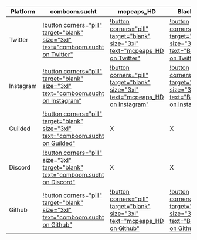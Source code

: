 | Platform | comboom.sucht | mcpeaps_HD | BlackDragon |
| -------- | ------------- | ---------- | ----------- |
|  Twitter | [!button corners="pill" target="blank" size="3xl" text="comboom.sucht on Twitter"](https://bit.ly/cbpstwitter) | [!button corners="pill" target="blank" size="3xl" text="mcpeaps_HD on Twitter"](https://twitter.com/mcpeaps_hd) | [!button corners="pill" target="blank" size="3xl" text="BlackDragon on Twitter"](https://twitter.com/Adrian37416838) |
|Instagram| [!button corners="pill" target="blank" size="3xl" text="comboom.sucht on Instagram"](https://bit.ly/cbpsinstagram) | [!button corners="pill" target="blank" size="3xl" text="mcpeaps_HD on Instagram"](https://www.instagram.com/mcpeaps_hd/) | [!button corners="pill" target="blank" size="3xl" text="BlackDragon on Instagram"](https://www.instagram.com/blackdragon_cbps/) |
| Guilded | [!button corners="pill" target="blank" size="3xl" text="comboom.sucht on Guilded"](https://www.guilded.gg/i/keNV5QMp) |        X      |    X       | 
| Discord  | [!button corners="pill" size="3xl" target="blank" text="comboom.sucht on Discord"](http://bit.ly/comboompunktsuchtdiscord) |        X      |    X       |
| Github | [!button corners="pill" target="blank" size="3xl" text="comboom.sucht on Github"](https://bit.ly/cbps_Github) | [!button corners="pill" target="blank" size="3xl" text="mcpeaps_HD on Github"](https://bit.ly/mahd_Github) | [!button corners="pill" target="blank" size="3xl" text="BlackDragon on Github"](https://github.com/orgs/comboomPunkTsucht/people/BlackDragon-Bat) |

